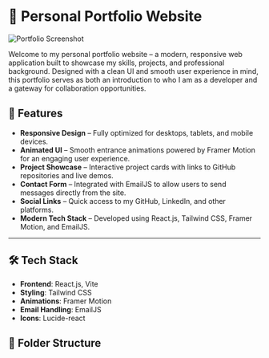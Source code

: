 # 💼 Personal Portfolio Website

![Portfolio Screenshot](./assets/portfolio-screenshot.png)

Welcome to my personal portfolio website – a modern, responsive web application built to showcase my skills, projects, and professional background. Designed with a clean UI and smooth user experience in mind, this portfolio serves as both an introduction to who I am as a developer and a gateway for collaboration opportunities.

## 🚀 Features

- **Responsive Design** – Fully optimized for desktops, tablets, and mobile devices.
- **Animated UI** – Smooth entrance animations powered by Framer Motion for an engaging user experience.
- **Project Showcase** – Interactive project cards with links to GitHub repositories and live demos.
- **Contact Form** – Integrated with EmailJS to allow users to send messages directly from the site.
- **Social Links** – Quick access to my GitHub, LinkedIn, and other platforms.
- **Modern Tech Stack** – Developed using React.js, Tailwind CSS, Framer Motion, and EmailJS.

---

## 🛠️ Tech Stack

- **Frontend**: React.js, Vite
- **Styling**: Tailwind CSS
- **Animations**: Framer Motion
- **Email Handling**: EmailJS
- **Icons**: Lucide-react

## 📁 Folder Structure

